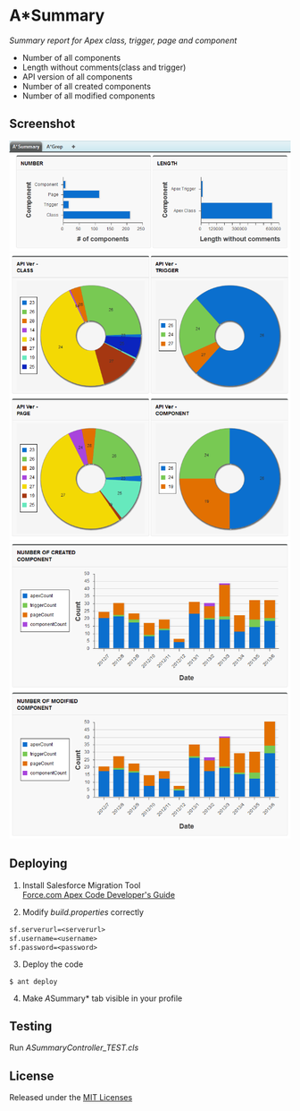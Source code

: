 # A*Summary

_Summary report for Apex class, trigger, page and component_

* Number of all components
* Length without comments(class and trigger)
* API version of all components
* Number of all created components
* Number of all modified components

## Screenshot

![my image](img/screenshot1.png)
![my image](img/screenshot2.png)
![my image](img/screenshot3.png)

## Deploying

1. Install Salesforce Migration Tool  
[Force.com Apex Code Developer's Guide](http://www.salesforce.com/us/developer/docs/apexcode/Content/apex_deploying_ant.htm)

2. Modify *build.properties* correctly
```
sf.serverurl=<serverurl>
sf.username=<username>
sf.password=<password>
```

3. Deploy the code
```
$ ant deploy
```
4. Make *A*Summary* tab visible in your profile

## Testing

Run *ASummaryController_TEST.cls*

## License

Released under the [MIT Licenses](http://opensource.org/licenses/MIT)
